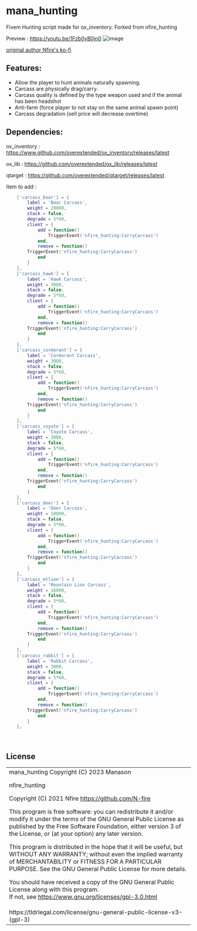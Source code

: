 # mana_hunting
Fivem Hunting script made for ox_inventory. Forked from nfire_hunting

Preview : https://youtu.be/1Fzb0yB0jn0
![image](https://user-images.githubusercontent.com/55892717/163342386-b07ff6ee-0316-4f18-a060-727fdc35afed.png)

[original author Nfire's ko-fi](https://ko-fi.com/O4O87T3LC)

## Features:
- Allow the player to hunt animals naturally spawning.
- Carcass are physically drag/carry.
- Carcass quality is defined by the type weapon used and if the animal has been headshot
- Anti-farm (force player to not stay on the same animal spawn point)
- Carcass degradation (sell price will decrease overtime)

## Dependencies:
ox_inventory : https://www.github.com/overextended/ox_inventory/releases/latest

ox_lib : https://github.com/overextended/ox_lib/releases/latest

qtarget : https://github.com/overextended/qtarget/releases/latest

Item to add :
```lua
	['carcass_boar'] = {
		label = 'Boar Carcass',
		weight = 20000,
		stack = false,
		degrade = 5*60,
		client = {
            add = function()
                TriggerEvent('nfire_hunting:CarryCarcass')
            end,
            remove = function()
		TriggerEvent('nfire_hunting:CarryCarcass')
            end
        }
	},
	['carcass_hawk'] = {
		label = 'Hawk Carcass',
		weight = 3000,
		stack = false,
		degrade = 5*60,
		client = {
            add = function()
                TriggerEvent('nfire_hunting:CarryCarcass')
            end,
            remove = function()
		TriggerEvent('nfire_hunting:CarryCarcass')
            end
        }
	},
	['carcass_cormorant'] = {
		label = 'Cormorant Carcass',
		weight = 3000,
		stack = false,
		degrade = 5*60,
		client = {
            add = function()
                TriggerEvent('nfire_hunting:CarryCarcass')
            end,
            remove = function()
		TriggerEvent('nfire_hunting:CarryCarcass')
            end
        }
	},
	['carcass_coyote'] = {
		label = 'Coyote Carcass',
		weight = 3000,
		stack = false,
		degrade = 5*60,
		client = {
            add = function()
                TriggerEvent('nfire_hunting:CarryCarcass')
            end,
            remove = function()
		TriggerEvent('nfire_hunting:CarryCarcass')
            end
        }
	},
	['carcass_deer'] = {
		label = 'Deer Carcass',
		weight = 18000,
		stack = false,
		degrade = 5*60,
		client = {
            add = function()
                TriggerEvent('nfire_hunting:CarryCarcass')
            end,
            remove = function()
		TriggerEvent('nfire_hunting:CarryCarcass')
            end
        }
	},
	['carcass_mtlion'] = {
		label = 'Mountain Lion Carcass',
		weight = 16000,
		stack = false,
		degrade = 5*60,
		client = {
            add = function()
                TriggerEvent('nfire_hunting:CarryCarcass')
            end,
            remove = function()
		TriggerEvent('nfire_hunting:CarryCarcass')
            end
        }
	},
	['carcass_rabbit'] = {
		label = 'Rabbit Carcass',
		weight = 3000,
		stack = false,
		degrade = 5*60,
		client = {
            add = function()
                TriggerEvent('nfire_hunting:CarryCarcass')
            end,
            remove = function()
		TriggerEvent('nfire_hunting:CarryCarcass')
            end
        }
	},
```

<br><h2>License</h2>
<table><tr><td>
mana_hunting
Copyright (C) 2023 Manason

nfire_hunting

Copyright (C) 2021	Nfire <https://github.com/N-fire>


This program is free software: you can redistribute it and/or modify it under the terms of the GNU General Public License as published by the Free Software Foundation, either version 3 of the License, or (at your option) any later version.


This program is distributed in the hope that it will be useful, but WITHOUT ANY WARRANTY; without even the implied warranty of MERCHANTABILITY or FITNESS FOR A PARTICULAR PURPOSE.  See the GNU General Public License for more details.


You should have received a copy of the GNU General Public License along with this program.  
If not, see <https://www.gnu.org/licenses/gpl-3.0.html>
</td></tr>
<tr><td>
<font align='center'>https://tldrlegal.com/license/gnu-general-public-license-v3-(gpl-3)</font>
</td></td></table>
